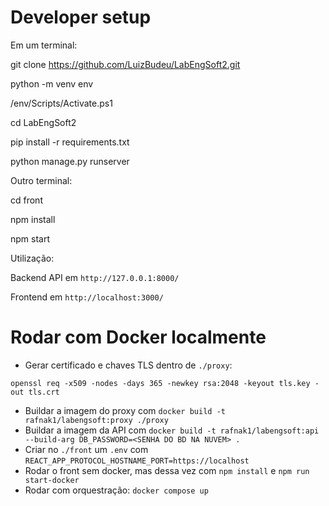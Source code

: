 # Developer setup

Em um terminal:

git clone https://github.com/LuizBudeu/LabEngSoft2.git

python -m venv env

/env/Scripts/Activate.ps1

cd LabEngSoft2

pip install -r requirements.txt

python manage.py runserver

Outro terminal:

cd front

npm install

npm start

Utilização:

Backend API em `http://127.0.0.1:8000/`

Frontend em `http://localhost:3000/`

# Rodar com Docker localmente
- Gerar certificado e chaves TLS dentro de `./proxy`:
```
openssl req -x509 -nodes -days 365 -newkey rsa:2048 -keyout tls.key -out tls.crt
```
- Buildar a imagem do proxy com `docker build -t rafnak1/labengsoft:proxy ./proxy`
- Buildar a imagem da API com `docker build -t rafnak1/labengsoft:api --build-arg DB_PASSWORD=<SENHA DO BD NA NUVEM> .`
- Criar no `./front` um `.env` com `REACT_APP_PROTOCOL_HOSTNAME_PORT=https://localhost`
- Rodar o front sem docker, mas dessa vez com `npm install` e `npm run start-docker`
- Rodar com orquestração: `docker compose up`